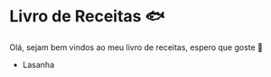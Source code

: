 # Livro de Receitas :fish:

Olá, sejam bem vindos ao meu livro de receitas, espero que goste :shallow_pan_of_food:

- Lasanha

